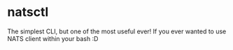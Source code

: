 # natsctl
The simplest CLI, but one of the most useful ever! If you ever wanted to use NATS client within your bash :D

